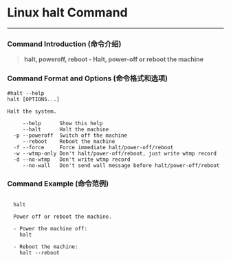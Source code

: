 # Linux halt Command
-------------------
### Command Introduction (命令介绍)
> **halt, poweroff, reboot - Halt, power-off or reboot the machine**
### Command Format and Options (命令格式和选项)
```
#halt --help
halt [OPTIONS...]

Halt the system.

     --help      Show this help
     --halt      Halt the machine
  -p --poweroff  Switch off the machine
     --reboot    Reboot the machine
  -f --force     Force immediate halt/power-off/reboot
  -w --wtmp-only Don't halt/power-off/reboot, just write wtmp record
  -d --no-wtmp   Don't write wtmp record
     --no-wall   Don't send wall message before halt/power-off/reboot
```
### Command Example (命令范例)
```

  halt

  Power off or reboot the machine.

  - Power the machine off:
    halt

  - Reboot the machine:
    halt --reboot


```
